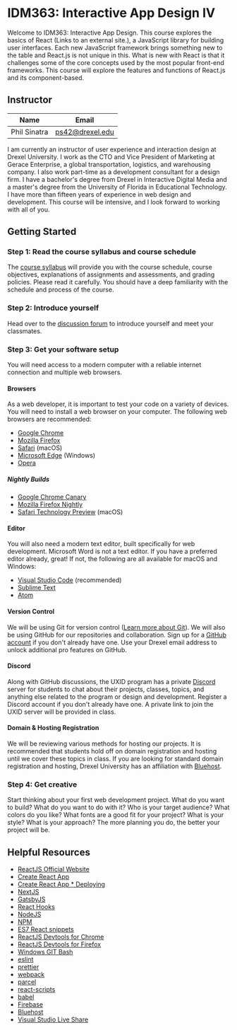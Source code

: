 # IDM363: Interactive App Design IV

Welcome to IDM363: Interactive App Design. This course explores the basics of React (Links to an external site.), a JavaScript library for building user interfaces. Each new JavaScript framework brings something new to the table and React.js is not unique in this. What is new with React is that it challenges some of the core concepts used by the most popular front-end frameworks. This course will explore the features and functions of React.js and its component-based.

## Instructor

Name         | Email
-------------|----------------
Phil Sinatra | ps42@drexel.edu

I am currently an instructor of user experience and interaction design at Drexel University. I work as the CTO and Vice President of Marketing at Gerace Enterprise, a global transportation, logistics, and warehousing company. I also work part-time as a development consultant for a design firm. I have a bachelor's degree from Drexel in Interactive Digital Media and a master's degree from the University of Florida in Educational Technology. I have more than fifteen years of experience in web design and development. This course will be intensive, and I look forward to working with all of you.

## Getting Started

### Step 1: Read the course syllabus and course schedule

The [course syllabus](./syllabus.md) will provide you with the course schedule, course objectives, explanations of assignments and assessments, and grading policies. Please read it carefully. You should have a deep familiarity with the schedule and process of the course.

### Step 2: Introduce yourself

Head over to the [discussion forum](https://github.com/Drexel-University-UXID/IDM363/discussions/categories/introductions) to introduce yourself and meet your classmates.

### Step 3: Get your software setup

You will need access to a modern computer with a reliable internet connection and multiple web browsers.

#### Browsers

As a web developer, it is important to test your code on a variety of devices. You will need to install a web browser on your computer. The following web browsers are recommended:

* [Google Chrome](https://www.google.com/chrome/browser/desktop/)
* [Mozilla Firefox](https://www.mozilla.org/en-US/firefox/)
* [Safari](https://www.apple.com/safari/) (macOS)
* [Microsoft Edge](https://www.microsoft.com/en-us/windows/microsoft-edge) (Windows)
* [Opera](http://www.opera.com/)

##### Nightly Builds

* [Google Chrome Canary](https://www.google.com/chrome/browser/canary/)
* [Mozilla Firefox Nightly](https://nightly.mozilla.org/)
* [Safari Technology Preview](https://developer.apple.com/safari/technology-preview/) (macOS)

#### Editor

You will also need a modern text editor, built specifically for web development. Microsoft Word is not a text editor. If you have a preferred editor already, great! If not, the following are all available for macOS and Windows:

* [Visual Studio Code](https://code.visualstudio.com/) (recommended)
* [Sublime Text](https://www.sublimetext.com/)
* [Atom](https://atom.io/)

#### Version Control

We will be using Git for version control ([Learn more about Git](https://git-scm.com/book/en/v2)). We will also be using GitHub for our repositories and collaboration. Sign up for a [GitHub account](https://github.com/join) if you don't already have one. Use your Drexel email address to unlock additional pro features on GitHub.

#### Discord

Along with GitHub discussions, the UXID program has a private [Discord](https://discord.com/) server for students to chat about their projects, classes, topics, and anything else related to the program or design and development. Register a Discord account if you don't already have one. A private link to join the UXID server will be provided in class.

#### Domain & Hosting Registration

We will be reviewing various methods for hosting our projects. It is recommended that students hold off on domain registration and hosting until we cover these topics in class. If you are looking for standard domain registration and hosting, Drexel University has an affiliation with [Bluehost](https://www.bluehost.com/track/philsinatra/).

### Step 4: Get creative

Start thinking about your first web development project. What do you want to build? What do you want to do with it? Who is your target audience? What colors do you like? What fonts are a good fit for your project? What is your style? What is your approach? The more planning you do, the better your project will be.

## Helpful Resources

* [ReactJS Official Website](https://reactjs.org)
* [Create React App](https://facebook.github.io/create-react-app/)
* [Create React App * Deploying](https://facebook.github.io/create-react-app/docs/deployment)
* [NextJS](https://nextjs.org/)
* [GatsbyJS](https://www.gatsbyjs.org/)
* [React Hooks](https://reactjs.org/docs/hooks-intro.html)
* [NodeJS](https://nodejs.org/en/)
* [NPM](https://www.npmjs.com)
* [ES7 React snippets](https://marketplace.visualstudio.com/items?itemName=dsznajder.es7-react-js-snippets)
* [ReactJS Devtools for Chrome](https://chrome.google.com/webstore/detail/react-developer-tools/fmkadmapgofadopljbjfkapdkoienihi?hl=en)
* [ReactJS Devtools for Firefox](https://addons.mozilla.org/en-US/firefox/addon/react-devtools/)
* [Windows GIT Bash](https://gitforwindows.org)
* [eslint](https://eslint.org)
* [prettier](https://marketplace.visualstudio.com/items?itemName=esbenp.prettier-vscode)
* [webpack](https://webpack.js.org)
* [parcel](https://parceljs.org)
* [react-scripts](https://www.npmjs.com/package/react-scripts)
* [babel](https://babeljs.io)
* [Firebase](https://firebase.google.com)
* [Bluehost](https://www.bluehost.com/track/philsinatra/)
* [Visual Studio Live Share](https://visualstudio.microsoft.com/services/live-share/)
